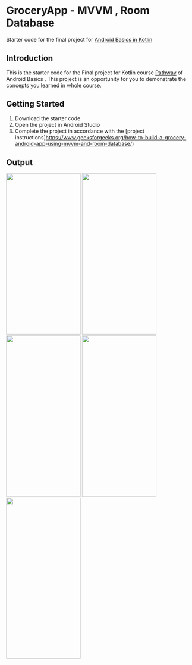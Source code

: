 GroceryApp - MVVM , Room Database
==================================

Starter code for the final project for [Android Basics in Kotlin](https://developer.android.com/courses/android-basics-kotlin/course)

Introduction
------------

This is the starter code for the Final project for Kotlin course [Pathway](https://developer.android.com/courses/android-basics-kotlin/course) of Android Basics . This project is an opportunity for you to demonstrate the concepts you learned in whole course.

Getting Started
---------------

1. Download the starter code
2. Open the project in Android Studio
3. Complete the project in accordance with the [project instructions]https://www.geeksforgeeks.org/how-to-build-a-grocery-android-app-using-mvvm-and-room-database/)


Output
------

<img width="200" height="433" src="" alt=""> <img width="200" height="433" src="" alt=""> <img width="200" height="433" src="" alt=""> <img width="200" height="433" src="" alt=""> <img width="200" height="433" src="" alt=""> 
